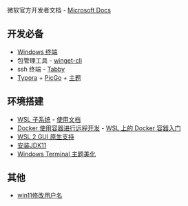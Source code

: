 微软官方开发者文档 - [Microsoft Docs](https://docs.microsoft.com/zh-cn/windows/dev-environment/)



## 开发必备

-  [Windows 终端](https://docs.microsoft.com/zh-cn/windows/terminal/)
- 包管理工具 - [winget-cli](https://github.com/microsoft/winget-cli)
- ssh 终端 - [Tabby](https://tabby.sh/)
-  [Typora](https://typoraio.cn/) + [PicGo](https://picgo.github.io/PicGo-Doc/zh/guide/#下载安装) + [主题](https://theme.typoraio.cn/theme/Drake/)

## 环境搭建

- [WSL 子系统](https://docs.microsoft.com/zh-cn/windows/wsl/install-manual) - [使用文档](https://docs.microsoft.com/zh-cn/windows/wsl/setup/environment)
- [Docker 使用容器进行远程开发](https://docs.microsoft.com/zh-cn/windows/dev-environment/docker/overview)   -   [WSL 上的 Docker 容器入门 ](https://docs.microsoft.com/zh-CN/windows/wsl/tutorials/wsl-containers)
- [WSL 2 GUI 原生支持](https://zhuanlan.zhihu.com/p/383979293)
- [安装JDK11](https://blog.csdn.net/m0_46502538/article/details/119353044)
- [Windows Terminal 主题美化 ](https://zhuanlan.zhihu.com/p/352882990)



## 其他

- [win11修改用户名](https://zhuanlan.zhihu.com/p/440768641)

